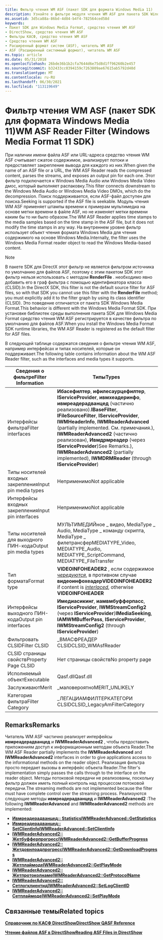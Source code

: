 ```yaml
---
title: Фильтр чтения WM ASF (пакет SDK для формата Windows Media 11)
description: Узнайте о фильтре модуля чтения WM ASF для пакета SDK Windows Media Format 11. Просмотрите сведения о фильтре и см. связанные разделы.
ms.assetid: 3d5ca88a-86bd-4d84-b4f4-782564ced58d
keywords:
- Пакет SDK для Windows Media Format, средство чтения WM ASF
- DirectShow, средство чтения WM ASF
- Фильтры КАСФ, средство чтения WM ASF
- Средство чтения WM ASF
- Расширенный формат систем (ASF), читатель WM ASF
- ASF (Расширенный системный формат), читатель WM ASF
ms.topic: article
ms.date: 05/31/2018
ms.openlocfilehash: 26bde36b1b2cfa7644d6e75d8d1ff96260b2e457
ms.sourcegitcommit: b32433cc0394159c7263809ae67615ab5792d40d
ms.translationtype: MT
ms.contentlocale: ru-RU
ms.lasthandoff: 06/30/2021
ms.locfileid: "113119649"
---
```

# <a name="wm-asf-reader-filter-windows-media-format-11-sdk"></a><span data-ttu-id="560b6-110">Фильтр чтения WM ASF (пакет SDK для формата Windows Media 11)</span><span class="sxs-lookup"><span data-stu-id="560b6-110">WM ASF Reader Filter (Windows Media Format 11 SDK)</span></span>

<span data-ttu-id="560b6-111">При наличии имени файла ASF или URL-адреса средство чтения WM ASF считывает сжатое содержимое, анализирует потоки и предоставляет закрепление вывода для каждого из них.</span><span class="sxs-lookup"><span data-stu-id="560b6-111">When given the name of an ASF file or a URL, the WM ASF Reader reads the compressed content, parses the streams, and exposes an output pin for each one.</span></span> <span data-ttu-id="560b6-112">Этот фильтр подключается к Windows Media Audio или Windows Media Video дмос, который выполняет распаковку.</span><span class="sxs-lookup"><span data-stu-id="560b6-112">This filter connects downstream to the Windows Media Audio or Windows Media Video DMOs, which do the decompression.</span></span> <span data-ttu-id="560b6-113">Поиск поддерживается, если ASF-файл доступен для поиска.</span><span class="sxs-lookup"><span data-stu-id="560b6-113">Seeking is supported if the ASF file is seekable.</span></span> <span data-ttu-id="560b6-114">Модуль чтения WM ASF применяет штампы времени к примерам мультимедиа на основе метки времени в файле ASF, но не изменяет метки времени каким бы то ни было образом.</span><span class="sxs-lookup"><span data-stu-id="560b6-114">The WM ASF Reader applies time stamps to the media samples based on the time stamp in the ASF file, but it does not modify the time stamps in any way.</span></span> <span data-ttu-id="560b6-115">На внутреннем уровне фильтр использует объект чтения формата Windows Media для чтения содержимого на основе Windows Media.</span><span class="sxs-lookup"><span data-stu-id="560b6-115">Internally, the filter uses the Windows Media Format reader object to read the Windows Media–based content.</span></span>

> [!Note]  
> <span data-ttu-id="560b6-116">В пакете SDK для DirectX этот фильтр не является фильтром источника по умолчанию для файлов ASF, поэтому с этим пакетом SDK этот фильтр нельзя использовать с методом **RenderFile** . необходимо явно добавить его в граф фильтра с помощью идентификатора класса (CLSID).</span><span class="sxs-lookup"><span data-stu-id="560b6-116">In the DirectX SDK, this filter is not the default source filter for ASF files, so with that SDK you cannot use this filter with the **RenderFile** method; you must explicitly add it to the filter graph by using its class identifier (CLSID).</span></span> <span data-ttu-id="560b6-117">Это поведение отличается от пакета SDK Windows Media Format.</span><span class="sxs-lookup"><span data-stu-id="560b6-117">This behavior is different with the Windows Media Format SDK.</span></span> <span data-ttu-id="560b6-118">При установке библиотек среды выполнения пакета SDK для Windows Media Format средство чтения WM ASF регистрируется в качестве фильтра по умолчанию для файлов ASF.</span><span class="sxs-lookup"><span data-stu-id="560b6-118">When you install the Windows Media Format SDK runtime libraries, the WM ASF Reader is registered as the default filter for ASF files.</span></span>

 

<span data-ttu-id="560b6-119">В следующей таблице содержатся сведения о фильтре чтения WM ASF, например интерфейсах и типах носителей, которые он поддерживает.</span><span class="sxs-lookup"><span data-stu-id="560b6-119">The following table contains information about the WM ASF Reader filter, such as the interfaces and media types it supports.</span></span>



|  <span data-ttu-id="560b6-120">Сведения о фильтре</span><span class="sxs-lookup"><span data-stu-id="560b6-120">Filter Information</span></span>                      |  <span data-ttu-id="560b6-121">Типы</span><span class="sxs-lookup"><span data-stu-id="560b6-121">Types</span></span>                                                                                                                                                                                                                                             |
|------------------------|-----------------------------------------------------------------------------------------------------------------------------------------------------------------------------------------------------------------------------------------------|
| <span data-ttu-id="560b6-122">Интерфейсы фильтра</span><span class="sxs-lookup"><span data-stu-id="560b6-122">Filter interfaces</span></span>      | <span data-ttu-id="560b6-123">**Ибасефилтер**, **ифилесаурцефилтер**, **IServiceProvider**, **ивмхеадеринфо**, **ивмреадерадванцед** (частично реализовано).</span><span class="sxs-lookup"><span data-stu-id="560b6-123">**IBaseFilter**, **IFileSourceFilter**, **IServiceProvider**, **IWMHeaderInfo**, **IWMReaderAdvanced** (partially implemented.</span></span> <span data-ttu-id="560b6-124">См. примечания.), **IWMReaderAdvanced2** (частично реализован), **Ивмдрмреадер** (через **IServiceProvider**)</span><span class="sxs-lookup"><span data-stu-id="560b6-124">See Remarks.), **IWMReaderAdvanced2** (partially implemented), **IWMDRMReader** (through **IServiceProvider**)</span></span> |
| <span data-ttu-id="560b6-125">Типы носителей входных закрепления</span><span class="sxs-lookup"><span data-stu-id="560b6-125">Input pin media types</span></span>  | <span data-ttu-id="560b6-126">Неприменимо</span><span class="sxs-lookup"><span data-stu-id="560b6-126">Not applicable</span></span>                                                                                                                                                                                                                                |
| <span data-ttu-id="560b6-127">Интерфейсы входных закрепления</span><span class="sxs-lookup"><span data-stu-id="560b6-127">Input pin interfaces</span></span>   | <span data-ttu-id="560b6-128">Неприменимо</span><span class="sxs-lookup"><span data-stu-id="560b6-128">Not applicable</span></span>                                                                                                                                                                                                                                |
| <span data-ttu-id="560b6-129">Типы носителей для выходного ПИН-кода</span><span class="sxs-lookup"><span data-stu-id="560b6-129">Output pin media types</span></span> | <span data-ttu-id="560b6-130">МУЛЬТИМЕДИЙное \_ видео, MediaType \_ Audio, MediaType \_ команду скрипта, MediaType \_ филетрансфер</span><span class="sxs-lookup"><span data-stu-id="560b6-130">MEDIATYPE\_Video, MEDIATYPE\_Audio, MEDIATYPE\_ScriptCommand, MEDIATYPE\_FileTransfer</span></span>                                                                                                                                                         |
| <span data-ttu-id="560b6-131">Тип формата</span><span class="sxs-lookup"><span data-stu-id="560b6-131">Format type</span></span>            | <span data-ttu-id="560b6-132">**VIDEOINFOHEADER2** , если содержимое [*чередуются*](wmformat-glossary.md), в противном случае **видеоинфохеадер**</span><span class="sxs-lookup"><span data-stu-id="560b6-132">**VIDEOINFOHEADER2** if content is [*interlaced*](wmformat-glossary.md), otherwise **VIDEOINFOHEADER**</span></span>                                                                                                                    |
| <span data-ttu-id="560b6-133">Интерфейсы выходного ПИН-кода</span><span class="sxs-lookup"><span data-stu-id="560b6-133">Output pin interfaces</span></span>  | <span data-ttu-id="560b6-134">**Имедиасикинг**, **иамвмбуфферпасс**, **IServiceProvider**, **IWMStreamConfig2** (через **IServiceProvider**)</span><span class="sxs-lookup"><span data-stu-id="560b6-134">**IMediaSeeking**, **IAMWMBufferPass**, **IServiceProvider**, **IWMStreamConfig2** (through **IServiceProvider**)</span></span>                                                                                                                             |
| <span data-ttu-id="560b6-135">Фильтровать CLSID</span><span class="sxs-lookup"><span data-stu-id="560b6-135">Filter CLSID</span></span>           | <span data-ttu-id="560b6-136">\_ВМАСФРЕАДЕР CLSID</span><span class="sxs-lookup"><span data-stu-id="560b6-136">CLSID\_WMAsfReader</span></span>                                                                                                                                                                                                                            |
| <span data-ttu-id="560b6-137">CLSID страницы свойств</span><span class="sxs-lookup"><span data-stu-id="560b6-137">Property Page CLSID</span></span>    | <span data-ttu-id="560b6-138">Нет страницы свойств</span><span class="sxs-lookup"><span data-stu-id="560b6-138">No property page</span></span>                                                                                                                                                                                                                              |
| <span data-ttu-id="560b6-139">Исполняемый объект</span><span class="sxs-lookup"><span data-stu-id="560b6-139">Executable</span></span>             | <span data-ttu-id="560b6-140">Qasf.dll</span><span class="sxs-lookup"><span data-stu-id="560b6-140">Qasf.dll</span></span>                                                                                                                                                                                                                                      |
| <span data-ttu-id="560b6-141">Заслуживают</span><span class="sxs-lookup"><span data-stu-id="560b6-141">Merit</span></span>                  | <span data-ttu-id="560b6-142">\_маловероятно</span><span class="sxs-lookup"><span data-stu-id="560b6-142">MERIT\_UNLIKELY</span></span>                                                                                                                                                                                                                               |
| <span data-ttu-id="560b6-143">Категория фильтра</span><span class="sxs-lookup"><span data-stu-id="560b6-143">Filter Category</span></span>        | <span data-ttu-id="560b6-144">\_ЛЕГАЦИАМФИЛТЕРКАТЕГОРИ CLSID</span><span class="sxs-lookup"><span data-stu-id="560b6-144">CLSID\_LegacyAmFilterCategory</span></span>                                                                                                                                                                                                                 |



 

## <a name="remarks"></a><span data-ttu-id="560b6-145">Remarks</span><span class="sxs-lookup"><span data-stu-id="560b6-145">Remarks</span></span>

<span data-ttu-id="560b6-146">Читатель WM ASF частично реализует интерфейсы **ивмреадерадванцед** и **IWMReaderAdvanced2** , чтобы предоставить приложениям доступ к информационным методам объекта Reader.</span><span class="sxs-lookup"><span data-stu-id="560b6-146">The WM ASF Reader partially implements the **IWMReaderAdvanced** and **IWMReaderAdvanced2** interfaces in order to give applications access to the informational methods on the reader object.</span></span> <span data-ttu-id="560b6-147">Реализация фильтра просто передает вызовы в интерфейс объекта Reader.</span><span class="sxs-lookup"><span data-stu-id="560b6-147">The filter's implementation simply passes the calls through to the interface on the reader object.</span></span> <span data-ttu-id="560b6-148">Методы потоковой передачи не реализованы, поскольку фильтр должен иметь полный контроль над процессом потоковой передачи.</span><span class="sxs-lookup"><span data-stu-id="560b6-148">The streaming methods are not implemented because the filter must have complete control over the streaming process.</span></span> <span data-ttu-id="560b6-149">Реализуются следующие методы **ивмреадерадванцед** и **IWMReaderAdvanced2** :</span><span class="sxs-lookup"><span data-stu-id="560b6-149">The following **IWMReaderAdvanced** and **IWMReaderAdvanced2** methods are implemented:</span></span>

-   [<span data-ttu-id="560b6-150">**Ивмреадерадванцед:: Statistics**</span><span class="sxs-lookup"><span data-stu-id="560b6-150">**IWMReaderAdvanced::GetStatistics**</span></span>](/previous-versions/windows/desktop/api/Wmsdkidl/nf-wmsdkidl-iwmreaderadvanced-getstatistics)
-   [<span data-ttu-id="560b6-151">**Ивмреадерадванцед:: SetClientInfo**</span><span class="sxs-lookup"><span data-stu-id="560b6-151">**IWMReaderAdvanced::SetClientInfo**</span></span>](/previous-versions/windows/desktop/api/Wmsdkidl/nf-wmsdkidl-iwmreaderadvanced-setclientinfo)
-   [<span data-ttu-id="560b6-152">**IWMReaderAdvanced2:: Жетбуфферпрогресс**</span><span class="sxs-lookup"><span data-stu-id="560b6-152">**IWMReaderAdvanced2::GetBufferProgress**</span></span>](/previous-versions/windows/desktop/api/Wmsdkidl/nf-wmsdkidl-iwmreaderadvanced2-getbufferprogress)
-   [<span data-ttu-id="560b6-153">**IWMReaderAdvanced2:: Жетдовнлоадпрогресс**</span><span class="sxs-lookup"><span data-stu-id="560b6-153">**IWMReaderAdvanced2::GetDownloadProgress**</span></span>](/previous-versions/windows/desktop/api/Wmsdkidl/nf-wmsdkidl-iwmreaderadvanced2-getdownloadprogress)
-   [<span data-ttu-id="560b6-154">**IWMReaderAdvanced2:: Жетплаймоде**</span><span class="sxs-lookup"><span data-stu-id="560b6-154">**IWMReaderAdvanced2::GetPlayMode**</span></span>](/previous-versions/windows/desktop/api/Wmsdkidl/nf-wmsdkidl-iwmreaderadvanced2-getplaymode)
-   [<span data-ttu-id="560b6-155">**IWMReaderAdvanced2:: Жетпротоколнаме**</span><span class="sxs-lookup"><span data-stu-id="560b6-155">**IWMReaderAdvanced2::GetProtocolName**</span></span>](/previous-versions/windows/desktop/api/Wmsdkidl/nf-wmsdkidl-iwmreaderadvanced2-getprotocolname)
-   [<span data-ttu-id="560b6-156">**IWMReaderAdvanced2:: Сетлогклиентид**</span><span class="sxs-lookup"><span data-stu-id="560b6-156">**IWMReaderAdvanced2::SetLogClientID**</span></span>](/previous-versions/windows/desktop/api/Wmsdkidl/nf-wmsdkidl-iwmreaderadvanced2-setlogclientid)
-   [<span data-ttu-id="560b6-157">**IWMReaderAdvanced2:: Сетплаймоде**</span><span class="sxs-lookup"><span data-stu-id="560b6-157">**IWMReaderAdvanced2::SetPlayMode**</span></span>](/previous-versions/windows/desktop/api/Wmsdkidl/nf-wmsdkidl-iwmreaderadvanced2-setplaymode)

## <a name="related-topics"></a><span data-ttu-id="560b6-158">Связанные темы</span><span class="sxs-lookup"><span data-stu-id="560b6-158">Related topics</span></span>

<dl> <dt>

[<span data-ttu-id="560b6-159">**Справочник по КАСФ DirectShow**</span><span class="sxs-lookup"><span data-stu-id="560b6-159">**DirectShow QASF Reference**</span></span>](directshow-qasf-reference.md)
</dt> <dt>

[<span data-ttu-id="560b6-160">**Чтение файлов ASF в DirectShow**</span><span class="sxs-lookup"><span data-stu-id="560b6-160">**Reading ASF Files in DirectShow**</span></span>](reading-asf-files-in-directshow.md)
</dt> </dl>

 

 





